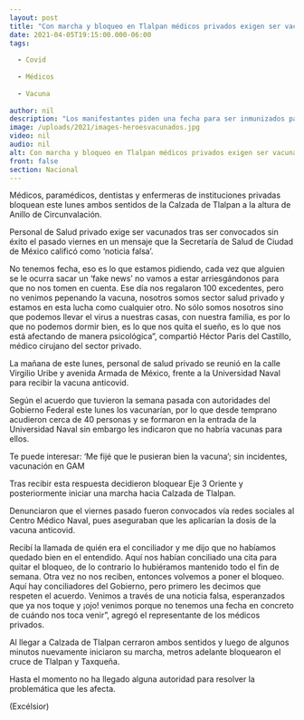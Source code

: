 ```yaml
---
layout: post
title: "Con marcha y bloqueo en Tlalpan médicos privados exigen ser vacunados"
date: 2021-04-05T19:15:00.000-06:00
tags:
  
  - Covid
  
  - Médicos
  
  - Vacuna
  
author: nil
description: "Los manifestantes piden una fecha para ser inmunizados para no seguir arriesgando a su familia y colegas"
image: /uploads/2021/images-heroesvacunados.jpg
video: nil
audio: nil
alt: Con marcha y bloqueo en Tlalpan médicos privados exigen ser vacunados
front: false
section: Nacional
---
```


Médicos, paramédicos, dentistas y enfermeras de instituciones privadas bloquean este lunes ambos sentidos de la Calzada de Tlalpan a la altura de Anillo de Circunvalación.

Personal de Salud privado exige ser vacunados tras ser convocados sin éxito el pasado viernes en un mensaje que la Secretaría de Salud de Ciudad de México calificó como ‘noticia falsa’. 

No tenemos fecha, eso es lo que estamos pidiendo, cada vez que alguien se le ocurra sacar un ‘fake news’ no vamos a estar arriesgándonos para que no nos tomen en cuenta. Ese día nos regalaron 100 excedentes, pero no venimos pepenando la vacuna, nosotros somos sector salud privado y estamos en esta lucha como cualquier otro. No sólo somos nosotros sino que podemos llevar el virus a nuestras casas, con nuestra familia, es por lo que no podemos dormir bien, es lo que nos quita el sueño, es lo que nos está afectando de manera psicológica”, compartió Héctor Paris del Castillo, médico cirujano del sector privado. 

La mañana de este lunes, personal de salud privado se reunió en la calle Virgilio Uribe y avenida Armada de México, frente a la Universidad Naval para recibir la vacuna anticovid. 

Según el acuerdo que tuvieron la semana pasada con autoridades del Gobierno Federal este lunes los vacunarían, por lo que desde temprano acudieron cerca de 40 personas y se formaron en la entrada de la Universidad Naval sin embargo les indicaron que no habría vacunas para ellos.

Te puede interesar: ‘Me fijé que le pusieran bien la vacuna’; sin incidentes, vacunación en GAM

Tras recibir esta respuesta decidieron bloquear Eje 3 Oriente y posteriormente iniciar una marcha hacia Calzada de Tlalpan. 

Denunciaron que el viernes pasado fueron convocados vía redes sociales al Centro Médico Naval, pues aseguraban que les aplicarían la dosis de la vacuna anticovid. 

Recibí la llamada de quién era el conciliador y me dijo que no habíamos quedado bien en el entendido. Aquí nos habían conciliado una cita para quitar el bloqueo, de lo contrario lo hubiéramos mantenido todo el fin de semana. Otra vez no nos reciben, entonces volvemos a poner el bloqueo. Aquí hay conciliadores del Gobierno, pero primero les decimos que respeten el acuerdo.
Venimos a través de una noticia falsa, esperanzados que ya nos toque y ¡ojo! venimos porque no tenemos una fecha en concreto de cuándo nos toca venir”, agregó el representante de los médicos privados. 

Al llegar a Calzada de Tlalpan cerraron ambos sentidos y luego de algunos minutos nuevamente iniciaron su marcha, metros adelante bloquearon el cruce de Tlalpan y Taxqueña. 

Hasta el momento no ha llegado alguna autoridad para resolver la problemática que les afecta.

(Excélsior)